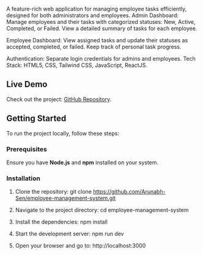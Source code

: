 A feature-rich web application for managing employee tasks efficiently, designed for both administrators and employees.
Admin Dashboard:
Manage employees and their tasks with categorized statuses: New, Active, Completed, or Failed.
View a detailed summary of tasks for each employee.

Employee Dashboard:
View assigned tasks and update their statuses as accepted, completed, or failed.
Keep track of personal task progress.

Authentication: Separate login credentials for admins and employees.
Tech Stack: HTML5, CSS, Tailwind CSS, JavaScript, ReactJS.

## Live Demo  
Check out the project: [GitHub Repository](https://github.com/Arunabh-Sen/employee-management-system).  

## Getting Started  

To run the project locally, follow these steps:  

### Prerequisites  
Ensure you have **Node.js** and **npm** installed on your system.  

### Installation  

1. Clone the repository:
   git clone https://github.com/Arunabh-Sen/employee-management-system.git

2. Navigate to the project directory:
   cd employee-management-system

3. Install the dependencies:
   npm install

4. Start the development server:
   npm run dev

5. Open your browser and go to:
   http://localhost:3000
